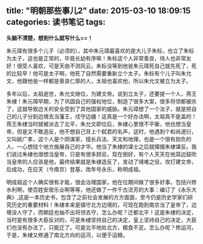 title: "明朝那些事儿2"
date: 2015-03-10 18:09:15
categories: 读书笔记
tags:
---
**头脑不清楚，想到什么就写什么==！**

朱元璋有很多个儿子（必须的），其中朱元璋最喜欢的是大儿子朱标，也立了朱标为太子，这也是正常的，毕竟长幼有序嘛！朱标这个人非常善良，待人也非常友好！很受人喜欢，可是天由不测风云，朱标没等到他爸朱元璋死自己就先死了，死的比较早！他可是太子啊，他死了自然需要重新立个太子。朱标有个儿子叫朱允文，他跟他爸一样都是善良仁厚的人，太祖也喜欢他，所以朱允文被立为太子。

多年以后，太祖逝世，朱允文继位，为建文帝。说到立太子，还要提一个人，燕王朱棣！朱元璋早期，为了巩固自己的强权地位，制造了很多大案，很多将领都被杀了，这就导致边关的安全受到了其他国家的威胁。朱元璋想了一个法子，就是把自己的儿子分到边境去当藩王，戍守边疆！这真是一个好办法啊，太祖真不是盖的！燕王朱棣当时就被派去了北平，朱允文即位后，朱棣心里很不平衡，他也想当皇帝，但是又不敢造反，他不想自己背上个弑君的名声，这时，他遇到个和尚道衍，又叫姚广孝，这个人是个阴谋家，擅长兵法、天文和地理，也是一个很有抱负的人，一心想找个地方施展自己的才华。他当了朱棣的谋士之后就撺掇朱棣谋反。我们说过朱棣也很想当皇帝，只是有很多顾忌，现在倒好，有个人天天在他耳边鼓吹当皇帝的人应该是他，最终结果就是朱棣造反了，发动了靖难之役，攻打建文帝，后成功，在应天（今南京）登基，改年号永乐，称明成祖。

明成祖这个人确实很有才能，很会治理国家，他在位期间做了很多好事，包括兴修水利啊，使百姓安居乐业啊等等，他还做了一件千古流芳的大事：编订了《永乐大典》,这是一本历史书，包含了之前社会发展的方方面面，至今仍是历史学家们研究历史的重要材料！朱棣本来是镇守北方边境的，可现在跑到南京当了皇帝了，边境没人守了，而朝廷也抽不出将领去守，怎么办呢？迁都北平！这是朱棣的决定，当时是有很多大臣反对的，可是朱棣坚持自己的决定，皇上坚持自己的决定，大臣们也没有办法了，只能迁了。可是北平地处北方，粮食不足。怎么办呢？修运河，于是，朱棣又修通了南北方向的运河，以便于运粮。




